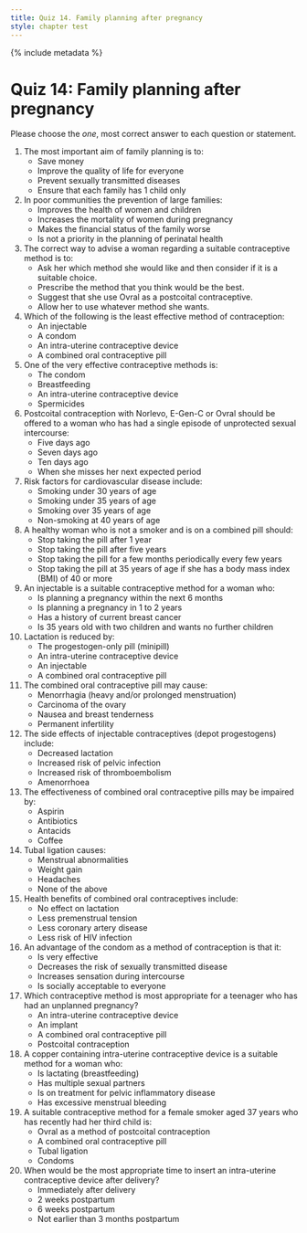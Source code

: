 ```yaml
---
title: Quiz 14. Family planning after pregnancy
style: chapter test
---
```


{% include metadata %}

# Quiz 14: Family planning after pregnancy

Please choose the *one*, most correct answer to each question or statement.

1.	The most important aim of family planning is to:
	-	Save money
	+	Improve the quality of life for everyone
	-	Prevent sexually transmitted diseases
	-	Ensure that each family has 1 child only
2.	In poor communities the prevention of large families:
	+	Improves the health of women and children
	-	Increases the mortality of women during pregnancy
	-	Makes the financial status of the family worse
	-	Is not a priority in the planning of perinatal health
3.	The correct way to advise a woman regarding a suitable contraceptive method is to:
	+	Ask her which method she would like and then consider if it is a suitable choice.
	-	Prescribe the method that you think would be the best.
	-	Suggest that she use Ovral as a postcoital contraceptive.
	-	Allow her to use whatever method she wants.
4.	Which of the following is the least effective method of contraception:
	-	An injectable
	+	A condom
	-	An intra-uterine contraceptive device
	-	A combined oral contraceptive pill
5.	One of the very effective contraceptive methods is:
	-	The condom
	-	Breastfeeding
	+	An intra-uterine contraceptive device
	-	Spermicides
6.	Postcoital contraception with Norlevo, E-Gen-C or Ovral should be offered to a woman who has had a single episode of unprotected sexual intercourse:
	+	Five days ago
	-	Seven days ago
	-	Ten days ago
	-	When she misses her next expected period
7.	Risk factors for cardiovascular disease include:
	-	Smoking under 30 years of age
	-	Smoking under 35 years of age
	+	Smoking over 35 years of age
	-	Non-smoking at 40 years of age
8.	A healthy woman who is not a smoker and is on a combined pill should:
	-	Stop taking the pill after 1 year
	-	Stop taking the pill after five years
	-	Stop taking the pill for a few months periodically every few years
	+	Stop taking the pill at 35 years of age if she has a body mass index (BMI) of 40 or more
9.	An injectable is a suitable contraceptive method for a woman who:
	-	Is planning a pregnancy within the next 6 months
	+	Is planning a pregnancy in 1 to 2 years
	-	Has a history of current breast cancer
	-	Is 35 years old with two children and wants no further children
10.	Lactation is reduced by:
	-	The progestogen-only pill (minipill)
	-	An intra-uterine contraceptive device
	-	An injectable
	+	A combined oral contraceptive pill
11.	The combined oral contraceptive pill may cause:
	-	Menorrhagia (heavy and/or prolonged menstruation)
	-	Carcinoma of the ovary
	+	Nausea and breast tenderness
	-	Permanent infertility
12.	The side effects of injectable contraceptives (depot progestogens) include:
	-	Decreased lactation
	-	Increased risk of pelvic infection
	-	Increased risk of thromboembolism
	+	Amenorrhoea
13.	The effectiveness of combined oral contraceptive pills may be impaired by:
	-	Aspirin
	+	Antibiotics
	-	Antacids
	-	Coffee
14.	Tubal ligation causes:
	-	Menstrual abnormalities
	-	Weight gain
	-	Headaches
	+	None of the above
15.	Health benefits of combined oral contraceptives include:
	-	No effect on lactation
	+	Less premenstrual tension
	-	Less coronary artery disease
	-	Less risk of HIV infection
16.	An advantage of the condom as a method of contraception is that it:
	-	Is very effective
	+	Decreases the risk of sexually transmitted disease
	-	Increases sensation during intercourse
	-	Is socially acceptable to everyone
17.	Which contraceptive method is most appropriate for a teenager who has had an unplanned pregnancy?
	-	An intra-uterine contraceptive device
	+	An implant
	-	A combined oral contraceptive pill
	-	Postcoital contraception
18.	A copper containing intra-uterine contraceptive device is a suitable method for a woman who:
	+	Is lactating (breastfeeding)
	-	Has multiple sexual partners
	-	Is on treatment for pelvic inflammatory disease
	-	Has excessive menstrual bleeding
19.	A suitable contraceptive method for a female smoker aged 37 years who has recently had her third child is:
	-	Ovral as a method of postcoital contraception
	-	A combined oral contraceptive pill
	+	Tubal ligation
	-	Condoms
20.	When would be the most appropriate time to insert an intra-uterine contraceptive device after delivery?
	-	Immediately after delivery
	-	2 weeks postpartum
	+	6 weeks postpartum
	-	Not earlier than 3 months postpartum